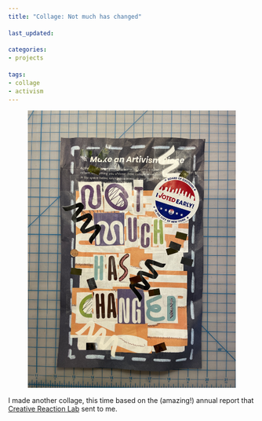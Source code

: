```yaml
---
title: "Collage: Not much has changed"

last_updated: 

categories:
- projects

tags:
- collage
- activism
---
```


<figure>
	<img alt="A collage. It says, 'Not much has changed.'" src="/assets/images/2022-08-24-collage.jpg" />
</figure>

I made another collage, this time based on the (amazing!) annual report that [Creative Reaction Lab](https://crxlab.org) sent to me. 